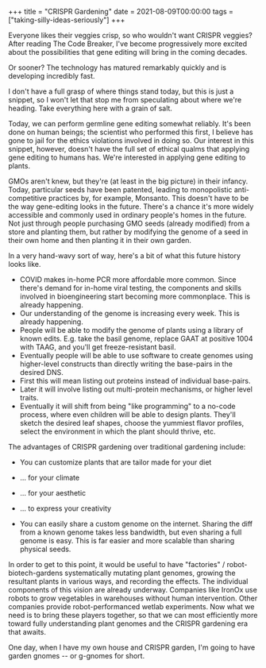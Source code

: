 +++
title = "CRISPR Gardening"
date = 2021-08-09T00:00:00
tags = ["taking-silly-ideas-seriously"]
+++

Everyone likes their veggies crisp, so who wouldn't want CRISPR veggies?
After reading The Code Breaker, I've become progressively more excited about the possibilities that gene editing will bring in the coming decades.

Or sooner? The technology has matured remarkably quickly and is developing incredibly fast.

I don't have a full grasp of where things stand today, but this is just a snippet, so I won't let that stop me from speculating about where we're heading. Take everything here with a grain of salt.

Today, we can perform germline gene editing somewhat reliably. It's been done on human beings; the scientist who performed this first, I believe has gone to jail for the ethics violations involved in doing so. Our interest in this snippet, however, doesn't have the full set of ethical qualms that applying gene editing to humans has. We're interested in applying gene editing to plants.

GMOs aren't knew, but they're (at least in the big picture) in their infancy. Today, particular seeds have been patented, leading to monopolistic anti-competitive practices by, for example, Monsanto. This doesn't have to be the way gene-editing looks in the future. There's a chance it's more widely accessible and commonly used in ordinary people's homes in the future. Not just through people purchasing GMO seeds (already modified) from a store and planting them, but rather by modifying the genome of a seed in their own home and then planting it in their own garden.

In a very hand-wavy sort of way, here's a bit of what this future history looks like.

- COVID makes in-home PCR more affordable more common. Since there's demand for in-home viral testing, the components and skills involved in bioengineering start becoming more commonplace. This is already happening.
- Our understanding of the genome is increasing every week. This is already happening.
- People will be able to modify the genome of plants using a library of known edits. E.g. take the basil genome, replace GAAT at positive 1004 with TAAG, and you'll get freeze-resistant basil.
- Eventually people will be able to use software to create genomes using higher-level constructs than directly writing the base-pairs in the desired DNS.
- First this will mean listing out proteins instead of individual base-pairs.
- Later it will involve listing out multi-protein mechanisms, or higher level traits.
- Eventually it will shift from being "like programming" to a no-code process, where even children will be able to design plants. They'll sketch the desired leaf shapes, choose the yummiest flavor profiles, select the environment in which the plant should thrive, etc.

The advantages of CRISPR gardening over traditional gardening include:

- You can customize plants that are tailor made for your diet
- ... for your climate
- ... for your aesthetic
- ... to express your creativity

- You can easily share a custom genome on the internet. Sharing the diff from a known genome takes less bandwidth, but even sharing a full genome is easy. This is far easier and more scalable than sharing physical seeds.

In order to get to this point, it would be useful to have "factories" / robot-biotech-gardens systematically mutating plant genomes, growing the resultant plants in various ways, and recording the effects. The individual components of this vision are already underway. Companies like IronOx use robots to grow vegetables in warehouses without human intervention. Other companies provide robot-performanced wetlab experiments. Now what we need is to bring these players together, so that we can most efficiently more toward fully understanding plant genomes and the CRISPR gardening era that awaits.

One day, when I have my own house and CRISPR garden, I'm going to have garden gnomes -- or g-gnomes for short.
